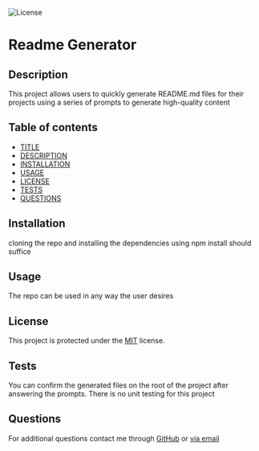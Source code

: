 ![License](https://img.shields.io/badge/License-MIT-yellow.svg)

# Readme Generator

## Description

This project allows users to quickly generate README.md files for their projects using a series of prompts to generate high-quality content

## Table of contents

- [TITLE](#title)
- [DESCRIPTION](#description)
- [INSTALLATION](#installation)
- [USAGE](#usage)
- [LICENSE](#license)
- [TESTS](#tests)
- [QUESTIONS](#questions)

## Installation

cloning the repo and installing the dependencies using npm install should suffice

## Usage

The repo can be used in any way the user desires

## License

This project is protected under the [MIT](https://opensource.org/licenses/MIT) license.

## Tests

You can confirm the generated files on the root of the project after answering the prompts. There is no unit testing for this project

## Questions

For additional questions contact me through [GitHub](https://github.com/brianTib) or [via email](mailto:bptiburcio@gmail.com)